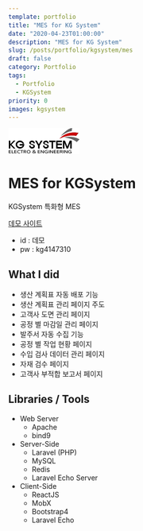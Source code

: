 ```yaml
---
template: portfolio
title: "MES for KG System"
date: "2020-04-23T01:00:00"
description: "MES for KG System"
slug: /posts/portfolio/kgsystem/mes
draft: false
category: Portfolio
tags: 
  - Portfolio
  - KGSystem
priority: 0
images: kgsystem
---
```

![kgsystem logo](/companies/kgsystem.png)

# MES for KGSystem
KGSystem 특화형 MES

[데모 사이트](http://demo.kgnet.co.kr)
- id : 데모
- pw : kg4147310

## What I did
- 생산 계획표 자동 배포 기능
- 생산 계획표 관리 페이지 주도
- 고객사 도면 관리 페이지
- 공정 별 마감일 관리 페이지
- 발주서 자동 수집 기능
- 공정 별 작업 현황 페이지
- 수입 검사 데이터 관리 페이지
- 자재 검수 페이지
- 고객사 부적합 보고서 페이지

## Libraries / Tools
- Web Server
  - Apache
  - bind9
- Server-Side
  - Laravel (PHP)
  - MySQL
  - Redis
  - Laravel Echo Server
- Client-Side
  - ReactJS
  - MobX
  - Bootstrap4
  - Laravel Echo